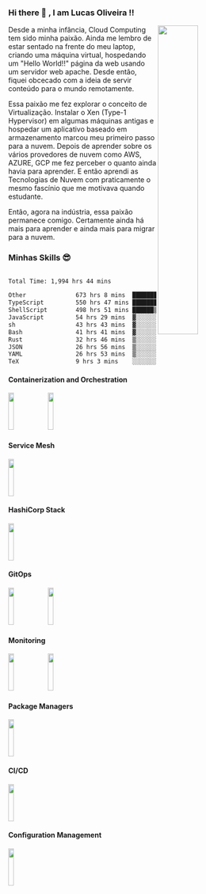  ### Hi there 👋 ,  I am Lucas Oliveira !!
<!--Night Owl image-->
<div>
  <img align="right" width="40%" src="https://owlbertsio-resized.s3.amazonaws.com/Popper.psd.full.png">
</div>

Desde a minha infância, Cloud Computing tem sido minha paixão. Ainda me lembro de estar sentado na frente do meu laptop, criando uma máquina virtual, hospedando um "Hello World!!" página da web usando um servidor web apache. Desde então, fiquei obcecado com a ideia de servir conteúdo para o mundo remotamente.

Essa paixão me fez explorar o conceito de Virtualização. Instalar o Xen (Type-1 Hypervisor) em algumas máquinas antigas e hospedar um aplicativo baseado em armazenamento marcou meu primeiro passo para a nuvem. Depois de aprender sobre os vários provedores de nuvem como AWS, AZURE, GCP me fez perceber o quanto ainda havia para aprender. E então aprendi as Tecnologias de Nuvem com praticamente o mesmo fascínio que me motivava quando estudante.

Então, agora na indústria, essa paixão permanece comigo. Certamente ainda há mais para aprender e ainda mais para migrar para a nuvem.

 ### Minhas Skills 😎

 <!--START_SECTION:waka-->

```txt

Total Time: 1,994 hrs 44 mins

Other              673 hrs 8 mins  ████████▒░░░░░░░░░░░░░░░░   33.75 %
TypeScript         550 hrs 47 mins ███████░░░░░░░░░░░░░░░░░░   27.61 %
ShellScript        498 hrs 51 mins ██████▒░░░░░░░░░░░░░░░░░░   25.01 %
JavaScript         54 hrs 29 mins  ▓░░░░░░░░░░░░░░░░░░░░░░░░   02.73 %
sh                 43 hrs 43 mins  ▓░░░░░░░░░░░░░░░░░░░░░░░░   02.19 %
Bash               41 hrs 41 mins  ▓░░░░░░░░░░░░░░░░░░░░░░░░   02.09 %
Rust               32 hrs 46 mins  ▒░░░░░░░░░░░░░░░░░░░░░░░░   01.64 %
JSON               26 hrs 56 mins  ▒░░░░░░░░░░░░░░░░░░░░░░░░   01.35 %
YAML               26 hrs 53 mins  ▒░░░░░░░░░░░░░░░░░░░░░░░░   01.35 %
TeX                9 hrs 3 mins    ░░░░░░░░░░░░░░░░░░░░░░░░░   00.45 %
```

<!--END_SECTION:waka-->
 
 #### Containerization and Orchestration
 
  <p float="left">
   <code><img width="15%" height="75" src="https://www.vectorlogo.zone/logos/kubernetes/kubernetes-ar21.svg"></code>
   <code><img width="15%" height="75" src="https://www.vectorlogo.zone/logos/docker/docker-ar21.svg"></code>
 </p>
 
 
  #### Service Mesh
 
  <p float="left">
   <code><img width="15%" height="75" src="https://www.vectorlogo.zone/logos/linkerdio/linkerdio-ar21.svg"></code>
 </p>
 
 
 #### HashiCorp Stack 
 
  <p float="left">
   <code><img width="15%" height="75" src="https://www.vectorlogo.zone/logos/terraformio/terraformio-ar21.svg"></code>
 </p>
 
 #### GitOps 
 
  <p float="left">
   <code><img width="15%" height="75" src="https://www.vectorlogo.zone/logos/argoprojio/argoprojio-ar21.svg"></code>
   <code><img width="15%" height="75" src="https://www.vectorlogo.zone/logos/fluxcdio/fluxcdio-ar21.svg"></code>
 </p>
 
  #### Monitoring 
   
  <p float="left">
   <code><img width="15%" height="75" src="https://www.vectorlogo.zone/logos/grafana/grafana-ar21.svg"></code>
   <code><img width="15%" height="75" src="https://www.vectorlogo.zone/logos/prometheusio/prometheusio-ar21.svg"></code>
 </p>
 
 #### Package Managers 
 
   <p float="left">
   <code><img width="15%" height="75" src="https://www.vectorlogo.zone/logos/helmsh/helmsh-ar21.svg"></code>
 </p>
 
#### CI/CD

   <p float="left">
   <code><img width="15%" height="75" src="https://www.vectorlogo.zone/logos/jenkins/jenkins-ar21.svg"></code>
 </p>
 
 #### Configuration Management 
 
   <p float="left">
   <code><img width="15%" height="75" src="https://www.vectorlogo.zone/logos/ansible/ansible-ar21.svg"></code>
 </p>
